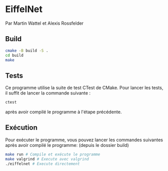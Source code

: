 # EiffelNet
Par Martin Wattel et Alexis Rossfelder
## Build
```bash
cmake -B build -S .
cd build
make
```

## Tests
Ce programme utilise la suite de test CTest de CMake. Pour lancer les tests, il suffit de lancer la commande suivante :
```bash
ctest
```
après avoir compilé le programme à l'étape précédente.

## Exécution
Pour exécuter le programme, vous pouvez lancer les commandes suivantes après avoir compilé le programme: (depuis le dossier build)
```bash
make run # Compile et exécute le programme
make valgrind # Execute avec valgrind
./eiffelnet # Execute directement
```